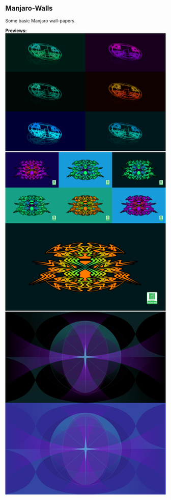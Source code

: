 ## Manjaro-Walls
Some basic Manjaro wall-papers.

**Previews:**
![alt text](pre_images/plasma_preview.png "Preview 1")
![alt text](pre_images/plasmaz_preview.png "Preview2")
![alt text](pre_images/plasma-core-preview.png "Preview 3")
